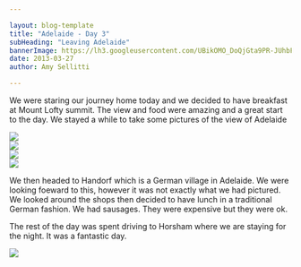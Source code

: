 ```yaml
---

layout: blog-template
title: "Adelaide - Day 3"
subHeading: "Leaving Adelaide"
bannerImage: https://lh3.googleusercontent.com/UBikOMO_DoQjGta9PR-JUhbFd2310y7_TWJgiKEF36Yq2xLJkZxijLCHL16L7zmOqlEyQX_X6W3zieL7pLTNzcljcFA7bOnxwwJpbkpA5NijcidPxA2NsPWBIkIf8is1sC2zSIg22Q
date: 2013-03-27
author: Amy Sellitti

---
```

We were staring our journey home today and we decided to have breakfast at Mount Lofty summit. The view and food were amazing and a great start to the day. We stayed a while to take some pictures of the view of Adelaide

<div class="center-image"><img src="https://lh3.googleusercontent.com/xLoXgcNDbA64XzloPhZEUDKT2gsl_QLtl656NARgAnQ8sxbnS_G7aBVPSN_G7WMMSmN8dqBc099tW5_mBjxu23cVrCMht4TDl8cw3uxX0gOXCspWlyVpUYgCMQxFKhH7nWO1SXtN9w" /></div>
<div class="center-image"><img src="https://lh3.googleusercontent.com/5IbrU-amvMHUadQPtiQPSWHYD1wgwOjKXXlFqvxf-WVYlj9vpsg14EDOzSguc0Q21vFzrrrp8UJhdIaW8W8rzkfXEYXj7LWLl4mcwiZuSzvM3zwDgo1vMCUFQN4P-GTNKo2XGh-3sQ" /></div>
<div class="center-image"><img src="https://lh3.googleusercontent.com/6y1sDvzb_zM8E024wuS38LJqtKwl-ISvXZRjSUb3ADvM07dwuZXwI7_Bk2s7qNfHDipYKp964aUOa7s11VJiXipW8g6-vkS-3iRK_WE-leXd28eN3eP5EDZYcDUv0C9ZfGrPWLlKBQ" /></div>
<div class="center-image"><img src="https://lh3.googleusercontent.com/Wzf-kVm7lzAfjvis8VaUGKAWyRE6xLLWYKY_2oSQs7NKxx5N1Z9-4WaUv5eAI3Uxbp2_sxi5m-wgtfr8yZkL2gJA10fDnZFGmOGYfpx5NyD1JFOh9Eptfoq7T640iW-Rn51RTQxUFw" /></div>

We then headed to Handorf which is a German village in Adelaide. We were looking foeward to this, however it was not exactly what we had pictured. We looked around the shops then decided to have lunch in a traditional German fashion. We had sausages. They were expensive but they were ok.

The rest of the day was spent driving to Horsham where we are staying for the night. 
It was a fantastic day.

<div class="center-image"><img src="https://lh3.googleusercontent.com/UBikOMO_DoQjGta9PR-JUhbFd2310y7_TWJgiKEF36Yq2xLJkZxijLCHL16L7zmOqlEyQX_X6W3zieL7pLTNzcljcFA7bOnxwwJpbkpA5NijcidPxA2NsPWBIkIf8is1sC2zSIg22Q" /></div>
